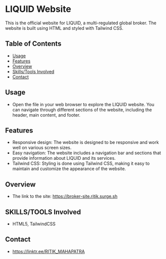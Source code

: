 # LIQUID Website

This is the official website for LIQUID, a multi-regulated global broker. The website is built using HTML and styled with Tailwind CSS.


## Table of Contents
- [Usage](#usage)
- [Features](#features)
- [Overview](#overview)
- [Skills/Tools Involved](#skillstools-involved)
- [Contact](#contact)


## Usage

- Open the file in your web browser to explore the LIQUID website. You can navigate through different sections of the website, including the header, main content, and footer.

## Features

- Responsive design: The website is designed to be responsive and work well on various screen sizes.
- Easy navigation: The website includes a navigation bar and sections that provide information about LIQUID   and its services.
- Tailwind CSS: Styling is done using Tailwind CSS, making it easy to maintain and customize the appearance of the website.

## Overview

- The link to the site: https://broker-site.ritik.surge.sh

## SKILLS/TOOLS Involved

- HTML5, TailwindCSS

## Contact

- https://linktr.ee/RITIK_MAHAPATRA